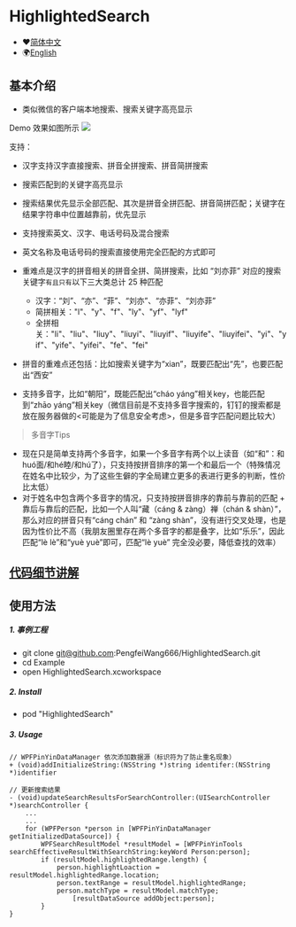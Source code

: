 # HighlightedSearch

* ♥️[简体中文](https://github.com/PengfeiWang666/HighlightedSearch/blob/master/README.md)  
* 🌍[English](https://github.com/PengfeiWang666/HighlightedSearch/blob/master/README-en.md)

## 基本介绍
* 类似微信的客户端本地搜索、搜索关键字高亮显示

Demo 效果如图所示
![](https://github.com/PengfeiWang666/HighlightedSearch/blob/master/ReadMeImage/screenshots_1.gif)

支持：
* 汉字支持汉字直接搜索、拼音全拼搜索、拼音简拼搜索
* 搜索匹配到的关键字高亮显示
* 搜索结果优先显示全部匹配、其次是拼音全拼匹配、拼音简拼匹配；关键字在结果字符串中位置越靠前，优先显示
* 支持搜索英文、汉字、电话号码及混合搜索

* 英文名称及电话号码的搜索直接使用完全匹配的方式即可
* 重难点是汉字的拼音相关的拼音全拼、简拼搜索，比如 “刘亦菲” 对应的搜索关键字`有且只有`以下三大类总计 25 种匹配
  * 汉字：“刘”、“亦”、“菲”、“刘亦”、“亦菲”、“刘亦菲”
  * 简拼相关："l"、"y"、"f"、"ly"、"yf"、"lyf" 
  * 全拼相关："li"、"liu"、"liuy"、"liuyi"、"liuyif"、"liuyife"、"liuyifei"、"yi"、"yif"、"yife"、"yifei"、"fe"、"fei"
* 拼音的重难点还包括：比如搜索关键字为“xian”，既要匹配出“先”，也要匹配出“西安”

* 支持多音字，比如“朝阳”，既能匹配出“cháo yáng”相关key，也能匹配到“zhāo yáng”相关key（微信目前是不支持多音字搜索的，钉钉的搜索都是放在服务器做的<可能是为了信息安全考虑>，但是多音字匹配问题比较大）
> 多音字Tips
* 现在只是简单支持两个多音字，如果一个多音字有两个以上读音（如“和”：和huó面/和hé睦/和hú了），只支持按拼音排序的第一个和最后一个（特殊情况在姓名中比较少，为了这些生僻的字全局建立更多的表进行更多的判断，性价比太低）
* 对于姓名中包含两个多音字的情况，只支持按拼音排序的靠前与靠前的匹配 + 靠后与靠后的匹配，比如一个人叫“藏（cáng & zàng）禅（chán & shàn）”，那么对应的拼音只有“cáng chán” 和 “zàng shàn”，没有进行交叉处理，也是因为性价比不高（我朋友圈里存在两个多音字的都是叠字，比如“乐乐”，因此匹配“lè  lè”和“yuè yuè”即可，匹配“lè yuè” 完全没必要，降低查找的效率）

## [代码细节讲解](https://juejin.im/post/5a32212c6fb9a0452341e80c)


## 使用方法
##### 1. 事例工程

* git clone git@github.com:PengfeiWang666/HighlightedSearch.git
* cd Example
* open HighlightedSearch.xcworkspace

##### 2. Install

* pod "HighlightedSearch"

##### 3. Usage
```objc
// WPFPinYinDataManager 依次添加数据源（标识符为了防止重名现象）
+ (void)addInitializeString:(NSString *)string identifer:(NSString *)identifier

// 更新搜索结果
- (void)updateSearchResultsForSearchController:(UISearchController *)searchController {
    ...
    ...
    for (WPFPerson *person in [WPFPinYinDataManager getInitializedDataSource]) {
        WPFSearchResultModel *resultModel = [WPFPinYinTools searchEffectiveResultWithSearchString:keyWord Person:person];
        if (resultModel.highlightedRange.length) {
            person.highlightLoaction = resultModel.highlightedRange.location;
            person.textRange = resultModel.highlightedRange;
            person.matchType = resultModel.matchType;
                [resultDataSource addObject:person];
        }
}
```
